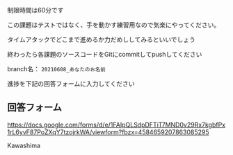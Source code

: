 制限時間は60分です

この課題はテストではなく、手を動かす練習用なので気楽にやってください。

タイムアタックでどこまで進めるか力だめししてみるといいでしょう

終わったら各課題のソースコードをGitにcommitしてpushしてください

branch名： `20210608_あなたのお名前`

進捗を下記の回答フォームに入力してください

## 回答フォーム
https://docs.google.com/forms/d/e/1FAIpQLSdpDFTiT7MND0v29Rx7kgbfPx1rL6yvF87PoZXqY7tzojrkWA/viewform?fbzx=4584659207863085295

Kawashima
